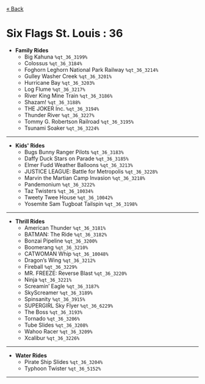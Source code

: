 <a href="../parks_available.md">&laquo; Back</a>
# Six Flags St. Louis : 36
 - **Family Rides** 
   - Big Kahuna `%qt_36_3199%`
   - Colossus `%qt_36_3184%`
   - Foghorn Leghorn National Park Railway `%qt_36_3214%`
   - Gulley Washer Creek `%qt_36_3201%`
   - Hurricane Bay `%qt_36_3203%`
   - Log Flume `%qt_36_3217%`
   - River King Mine Train `%qt_36_3186%`
   - Shazam! `%qt_36_3188%`
   - THE JOKER Inc. `%qt_36_3194%`
   - Thunder River `%qt_36_3227%`
   - Tommy G. Robertson Railroad `%qt_36_3195%`
   - Tsunami Soaker `%qt_36_3224%`
---
 - **Kids' Rides** 
   - Bugs Bunny Ranger Pilots `%qt_36_3183%`
   - Daffy Duck Stars on Parade `%qt_36_3185%`
   - Elmer Fudd Weather Balloons `%qt_36_3213%`
   - JUSTICE LEAGUE: Battle for Metropolis `%qt_36_3228%`
   - Marvin the Martian Camp Invasion `%qt_36_3218%`
   - Pandemonium `%qt_36_3222%`
   - Taz Twisters `%qt_36_10034%`
   - Tweety Twee House `%qt_36_10042%`
   - Yosemite Sam Tugboat Tailspin `%qt_36_3198%`
---
 - **Thrill Rides** 
   - American Thunder `%qt_36_3181%`
   - BATMAN: The Ride `%qt_36_3182%`
   - Bonzai Pipeline `%qt_36_3200%`
   - Boomerang `%qt_36_3210%`
   - CATWOMAN Whip `%qt_36_10048%`
   - Dragon’s Wing `%qt_36_3212%`
   - Fireball `%qt_36_3229%`
   - MR. FREEZE: Reverse Blast `%qt_36_3220%`
   - Ninja `%qt_36_3221%`
   - Screamin’ Eagle `%qt_36_3187%`
   - SkyScreamer `%qt_36_3189%`
   - Spinsanity `%qt_36_3915%`
   - SUPERGIRL Sky Flyer `%qt_36_6229%`
   - The Boss `%qt_36_3193%`
   - Tornado `%qt_36_3206%`
   - Tube Slides `%qt_36_3208%`
   - Wahoo Racer `%qt_36_3209%`
   - Xcalibur `%qt_36_3226%`
---
 - **Water Rides** 
   - Pirate Ship Slides `%qt_36_3204%`
   - Typhoon Twister `%qt_36_5152%`
---